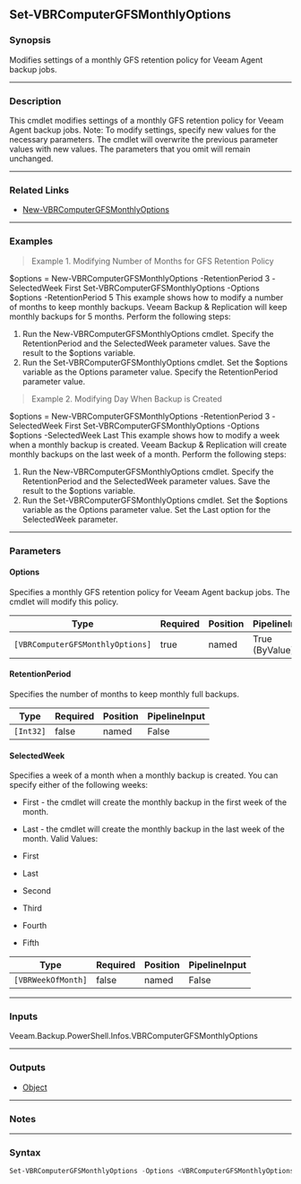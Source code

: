 Set-VBRComputerGFSMonthlyOptions
--------------------------------

### Synopsis
Modifies settings of a monthly GFS retention policy for Veeam Agent backup jobs.

---

### Description

This cmdlet modifies settings of a monthly GFS retention policy for Veeam Agent backup jobs.
Note: To modify settings, specify new values for the necessary parameters. The cmdlet will overwrite the previous parameter values with new values. The parameters that you omit will remain unchanged.

---

### Related Links
* [New-VBRComputerGFSMonthlyOptions](New-VBRComputerGFSMonthlyOptions)

---

### Examples
> Example 1. Modifying Number of Months for GFS Retention Policy

$options = New-VBRComputerGFSMonthlyOptions -RetentionPeriod 3 -SelectedWeek First
Set-VBRComputerGFSMonthlyOptions -Options $options -RetentionPeriod 5
This example shows how to modify a number of months to keep monthly backups. Veeam Backup & Replication will keep monthly backups for 5 months.
Perform the following steps:
1. Run the New-VBRComputerGFSMonthlyOptions cmdlet. Specify the RetentionPeriod and the SelectedWeek parameter values. Save the result to the $options variable.
2. Run the Set-VBRComputerGFSMonthlyOptions cmdlet. Set the $options variable as the Options parameter value. Specify the RetentionPeriod parameter value.
> Example 2. Modifying Day When Backup is Created

$options = New-VBRComputerGFSMonthlyOptions -RetentionPeriod 3 -SelectedWeek First
Set-VBRComputerGFSMonthlyOptions -Options $options -SelectedWeek Last
This example shows how to modify a week when a monthly backup is created. Veeam Backup & Replication will create monthly backups on the last week of a month.
Perform the following steps:
1. Run the New-VBRComputerGFSMonthlyOptions cmdlet. Specify the RetentionPeriod and the SelectedWeek parameter values. Save the result to the $options variable.
2. Run the Set-VBRComputerGFSMonthlyOptions cmdlet. Set the $options variable as the Options parameter value. Set the Last option for the SelectedWeek parameter.

---

### Parameters
#### **Options**
Specifies a monthly GFS retention policy for Veeam Agent backup jobs. The cmdlet will modify this policy.

|Type                            |Required|Position|PipelineInput |
|--------------------------------|--------|--------|--------------|
|`[VBRComputerGFSMonthlyOptions]`|true    |named   |True (ByValue)|

#### **RetentionPeriod**
Specifies the number of months to keep monthly full backups.

|Type     |Required|Position|PipelineInput|
|---------|--------|--------|-------------|
|`[Int32]`|false   |named   |False        |

#### **SelectedWeek**
Specifies a week of a month when a monthly backup is created. You can specify either of the following weeks:
* First - the cmdlet will create the monthly backup in the first week of the month.
* Last - the cmdlet will create the monthly backup in the last week of the month.
Valid Values:

* First
* Last
* Second
* Third
* Fourth
* Fifth

|Type              |Required|Position|PipelineInput|
|------------------|--------|--------|-------------|
|`[VBRWeekOfMonth]`|false   |named   |False        |

---

### Inputs
Veeam.Backup.PowerShell.Infos.VBRComputerGFSMonthlyOptions

---

### Outputs
* [Object](https://learn.microsoft.com/en-us/dotnet/api/System.Object)

---

### Notes

---

### Syntax
```PowerShell
Set-VBRComputerGFSMonthlyOptions -Options <VBRComputerGFSMonthlyOptions> [-RetentionPeriod <Int32>] [-SelectedWeek {First | Last | Second | Third | Fourth | Fifth}] [<CommonParameters>]
```
